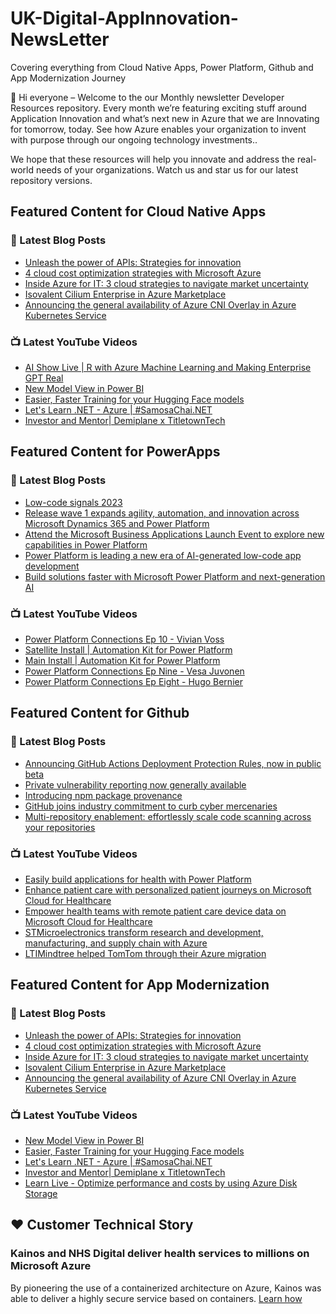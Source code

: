 # UK-Digital-AppInnovation-NewsLetter

Covering everything from Cloud Native Apps, Power Platform, Github and App Modernization Journey

👋 Hi everyone – Welcome to the our Monthly newsletter Developer Resources repository. Every month we’re featuring exciting stuff around Application Innovation and what’s next new in Azure that we are Innovating for tomorrow, today. See how Azure enables your organization to invent with purpose through our ongoing technology investments..


We hope that these resources will help you innovate and address the real-world needs of your organizations. Watch us and star us for our latest repository versions.

## Featured Content for Cloud Native Apps


### 📝 Latest Blog Posts

    
<!-- BLOGCNA:START -->
- [Unleash the power of APIs: Strategies for innovation](https://azure.microsoft.com/blog/unleash-the-power-of-apis-strategies-for-innovation/)
- [4 cloud cost optimization strategies with Microsoft Azure](https://azure.microsoft.com/blog/4-cloud-cost-optimization-strategies-with-microsoft-azure/)
- [Inside Azure for IT: 3 cloud strategies to navigate market uncertainty](https://azure.microsoft.com/blog/inside-azure-for-it-3-cloud-strategies-to-navigate-market-uncertainty/)
- [Isovalent Cilium Enterprise in Azure Marketplace](https://azure.microsoft.com/blog/isovalent-cilium-enterprise-in-azure-marketplace/)
- [Announcing the general availability of Azure CNI Overlay in Azure Kubernetes Service](https://azure.microsoft.com/blog/announcing-the-general-availability-of-azure-cni-overlay-in-azure-kubernetes-service/)
<!-- BLOGCNA:END -->

### 📺 Latest YouTube Videos

 
<!-- YOUTUBECNA:START -->
- [AI Show Live | R with Azure Machine Learning and Making Enterprise GPT Real](https://www.youtube.com/watch?v=BizXelt7hw4)
- [New Model View in Power BI](https://www.youtube.com/watch?v=7qsIfp8EwlI)
- [Easier, Faster Training for your Hugging Face models](https://www.youtube.com/watch?v=UJnfePM0Ur8)
- [Let&#39;s Learn .NET - Azure | #SamosaChai.NET](https://www.youtube.com/watch?v=EL4kweENvZc)
- [Investor and Mentor| Demiplane x TitletownTech](https://www.youtube.com/watch?v=fH0ubbD4lNY)
<!-- YOUTUBECNA:END -->

##  Featured Content for PowerApps
### 📝 Latest Blog Posts
<!-- BLOGPOWER:START -->
- [Low-code signals 2023](https://cloudblogs.microsoft.com/powerplatform/2023/04/13/low-code-signals-2023/)
- [Release wave 1 expands agility, automation, and innovation across Microsoft Dynamics 365 and Power Platform](https://cloudblogs.microsoft.com/dynamics365/bdm/2023/04/04/release-wave-1-expands-agility-automation-and-innovation-across-microsoft-dynamics-365-and-power-platform/)
- [Attend the Microsoft Business Applications Launch Event to explore new capabilities in Power Platform](https://cloudblogs.microsoft.com/powerplatform/2023/03/22/attend-the-microsoft-business-applications-launch-event-to-explore-new-capabilities-in-power-platform/)
- [Power Platform is leading a new era of AI-generated low-code app development](https://cloudblogs.microsoft.com/powerplatform/2023/03/16/power-platform-is-leading-a-new-era-of-ai-generated-low-code-app-development/)
- [Build solutions faster with Microsoft Power Platform and next-generation AI](https://cloudblogs.microsoft.com/powerplatform/2023/03/06/build-solutions-faster-with-microsoft-power-platform-and-next-generation-ai/)
<!-- BLOGPOWER:END -->
 ### 📺 Latest YouTube Videos
    
<!-- YOUTUBEPOWER:START -->
- [Power Platform Connections Ep 10 - Vivian Voss](https://www.youtube.com/watch?v=3qc18mvb22c)
- [Satellite Install | Automation Kit for Power Platform](https://www.youtube.com/watch?v=IS1yhTDbBeE)
- [Main Install | Automation Kit for Power Platform](https://www.youtube.com/watch?v=8UzIuHfXD4s)
- [Power Platform Connections Ep Nine - Vesa Juvonen](https://www.youtube.com/watch?v=Qg4ZetD9iwM)
- [Power Platform Connections Ep Eight - Hugo Bernier](https://www.youtube.com/watch?v=HuKLj12NMk0)
<!-- YOUTUBEPOWER:END -->

##  Featured Content for Github
### 📝 Latest Blog Posts
<!-- BLOGGITHUB:START -->
- [Announcing GitHub Actions Deployment Protection Rules, now in public beta](https://github.blog/2023-04-20-announcing-github-actions-deployment-protection-rules-now-in-public-beta/)
- [Private vulnerability reporting now generally available](https://github.blog/2023-04-19-private-vulnerability-reporting-now-generally-available/)
- [Introducing npm package provenance](https://github.blog/2023-04-19-introducing-npm-package-provenance/)
- [GitHub joins industry commitment to curb cyber mercenaries](https://github.blog/2023-04-18-github-joins-industry-commitment-to-curb-cyber-mercenaries/)
- [Multi-repository enablement: effortlessly scale code scanning across your repositories](https://github.blog/2023-04-17-multi-repository-enablement-effortlessly-scale-code-scanning-across-your-repositories/)
<!-- BLOGGITHUB:END -->
### 📺 Latest YouTube Videos
<!-- YOUTUBEGITHUB:START -->
- [Easily build applications for health with Power Platform](https://www.youtube.com/watch?v=y82glsOyWgs)
- [Enhance patient care with personalized patient journeys on Microsoft Cloud for Healthcare](https://www.youtube.com/watch?v=OWMBCSi-iA8)
- [Empower health teams with remote patient care device data on Microsoft Cloud for Healthcare](https://www.youtube.com/watch?v=4VyNmawbqcM)
- [STMicroelectronics transform research and development, manufacturing, and supply chain with Azure](https://www.youtube.com/watch?v=DhlIu_yN89g)
- [LTIMindtree helped TomTom through their Azure migration](https://www.youtube.com/watch?v=wWTNywy61-k)
<!-- YOUTUBEGITHUB:END -->
##  Featured Content for App Modernization
### 📝 Latest Blog Posts
<!-- BLOGAPPMOD:START -->
- [Unleash the power of APIs: Strategies for innovation](https://azure.microsoft.com/blog/unleash-the-power-of-apis-strategies-for-innovation/)
- [4 cloud cost optimization strategies with Microsoft Azure](https://azure.microsoft.com/blog/4-cloud-cost-optimization-strategies-with-microsoft-azure/)
- [Inside Azure for IT: 3 cloud strategies to navigate market uncertainty](https://azure.microsoft.com/blog/inside-azure-for-it-3-cloud-strategies-to-navigate-market-uncertainty/)
- [Isovalent Cilium Enterprise in Azure Marketplace](https://azure.microsoft.com/blog/isovalent-cilium-enterprise-in-azure-marketplace/)
- [Announcing the general availability of Azure CNI Overlay in Azure Kubernetes Service](https://azure.microsoft.com/blog/announcing-the-general-availability-of-azure-cni-overlay-in-azure-kubernetes-service/)
<!-- BLOGAPPMOD:END -->
### 📺 Latest YouTube Videos
<!-- YOUTUBEAPPMOD:START -->
- [New Model View in Power BI](https://www.youtube.com/watch?v=7qsIfp8EwlI)
- [Easier, Faster Training for your Hugging Face models](https://www.youtube.com/watch?v=UJnfePM0Ur8)
- [Let&#39;s Learn .NET - Azure | #SamosaChai.NET](https://www.youtube.com/watch?v=EL4kweENvZc)
- [Investor and Mentor| Demiplane x TitletownTech](https://www.youtube.com/watch?v=fH0ubbD4lNY)
- [Learn Live - Optimize performance and costs by using Azure Disk Storage](https://www.youtube.com/watch?v=UGyfQwKl2Dc)
<!-- YOUTUBEAPPMOD:END -->


## ♥️ Customer Technical Story 

### Kainos and NHS Digital deliver health services to millions on Microsoft Azure

By pioneering the use of a containerized architecture on Azure, Kainos was able to deliver a highly secure service based on containers. [Learn how](https://customers.microsoft.com/en-us/story/1368348549535774520-kainos-and-nhs-digital-deliver-health-services-to-millions-on-microsoft-azure)

